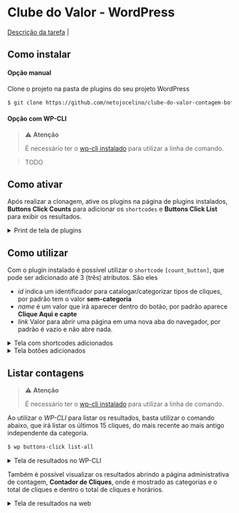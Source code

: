 # Clube do Valor - WordPress

[Descrição da tarefa](.github/DESCRIPTION.md) | 

## Como instalar


#### Opção manual

Clone o projeto na pasta de plugins do seu projeto WordPress

```bash
$ git clone https://github.com/netojocelino/clube-do-valor-contagem-botao.git
```

#### Opção com WP-CLI


> ⚠️ **Atenção**
> 
> É necessário ter o [wp-cli instalado](https://wp-cli.org/br/#instalando) para utilizar a linha de comando.



> TODO

## Como ativar

Após realizar a clonagem, ative os plugins na página de plugins instalados, **Buttons Click Counts** para adicionar os `shortcodes` e **Buttons Click List** para exibir os resultados.

<details>
<summary>Print de tela de plugins</summary>
<img src=".github/plugins-page.png" title="Página de plugins instalados do wordpress">
</details>


## Como utilizar

Com o plugin instalado é possível utilizar o `shortcode` `[count_button]`, que pode ser adicionado até 3 (três) atributos.
São eles

 - *id* indica um identificador para catalogar/categorizar tipos de cliques, por padrão tem o valor **sem-categoria**
 - *name* é um valor que irá aparecer dentro do botão, por padrão aparece **Clique Aqui e capte**
 - *link* Valor para abrir uma página em uma nova aba do navegador, por padrão é vazio e não abre nada.

<details>
<summary>Tela com shortcodes adicionados</summary>
<img src=".github/shortcode-page.png" title="Tela com shortcodes adicionados">
</details>

<details>
<summary>Tela botões adicionados</summary>
<img src=".github/shortcode-example.png" title="Tela botões adicionados">
</details>


## Listar contagens

> ⚠️ **Atenção**
> 
> É necessário ter o [wp-cli instalado](https://wp-cli.org/br/#instalando) para utilizar a linha de comando.

Ao utilizar o *WP-CLI* para listar os resultados, basta utilizar o comando abaixo, que irá listar os últimos 15 cliques, do mais recente ao mais antigo independente da categoria.

```bash
$ wp buttons-click list-all
```



<details>
<summary>Tela de resultados no WP-CLI</summary>
<img src=".github/wpcli-example.png" title="Tela de resultados no WP-CLI">
</details>

Também é possível visualizar os resultados abrindo a página administrativa de contagem, **Contador de Cliques**, onde é mostrado as categorias e o total de cliques e dentro o total de cliques e horários.


<details>
<summary>Tela de resultados na web</summary>
<img src=".github/admin-example.png" title="Tela de resultados no WP-CLI">
</details>
